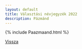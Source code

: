 ```yaml
---
layout: default
title: Választási névjegyzék 2022
description: Pázmánd
---
```


{% include Paazmaand.html %}

[Vissza](./)
